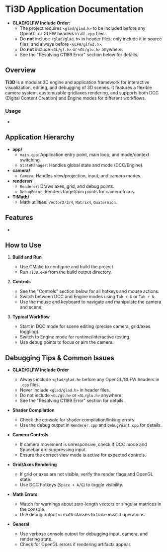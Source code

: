 # Ti3D Application Documentation
<!-- notice for debugging  -->
- **GLAD/GLFW Include Order:**  
  - The project requires `<glad/glad.h>` to be included before any OpenGL or GLFW headers in all `.cpp` files.
  - Do **not** include `<glad/glad.h>` in header files; only include it in source files, and always before `<GLFW/glfw3.h>`.
  - Do **not** include `<GL/gl.h>` or `<GL/glu.h>` anywhere.
  - See the "Resolving C1189 Error" section below for details.


## Overview

**Ti3D** is a modular 3D engine and application framework for interactive visualization, editing, and debugging of 3D scenes. It features a flexible camera system, customizable grid/axes rendering, and supports both DCC (Digital Content Creation) and Engine modes for different workflows.

### Usage

- 


## Application Hierarchy

- **app/**
  - `main.cpp`: Application entry point, main loop, and mode/context switching.
  - `StateManager`: Handles global state and mode (DCC/Engine).
- **camera/**
  - `Camera`: Handles view/projection, input, and camera modes.
- **renderer/**
  - `Renderer`: Draws axes, grid, and debug points.
  - `DebugPoint`: Renders target/aim points for camera focus.
- **TiMath/**
  - Math utilities: `Vector2/3/4`, `Matrix4`, `Quaternion`.


## Features

-


## How to Use

1. **Build and Run**
   - Use CMake to configure and build the project.
   - Run `Ti3D.exe` from the build output directory.

2. **Controls**
   - See the "Controls" section below for all hotkeys and mouse actions.
   - Switch between DCC and Engine modes using `Tab + G` or `Tab + N`.
   - Use the mouse and keyboard to navigate and manipulate the camera and scene.

3. **Typical Workflow**
   - Start in DCC mode for scene editing (precise camera, grid/axes toggling).
   - Switch to Engine mode for runtime/interactive testing.
   - Use debug points to focus or aim the camera.

## Debugging Tips & Common Issues

- **GLAD/GLFW Include Order**
  - Always include `<glad/glad.h>` before any OpenGL/GLFW headers in `.cpp` files.
  - Never include `<glad/glad.h>` in header files.
  - Do not include `<GL/gl.h>` or `<GL/glu.h>` anywhere.
  - See the "Resolving C1189 Error" section for details.

- **Shader Compilation**
  - Check the console for shader compilation/linking errors.
  - Use the debug output in `Renderer.cpp` and `DebugPoint.cpp` for details.

- **Camera Controls**
  - If camera movement is unresponsive, check if DCC mode and Spacebar are suppressing input.
  - Ensure the correct view mode is active for expected controls.

- **Grid/Axes Rendering**
  - If grid or axes are not visible, verify the render flags and OpenGL state.
  - Use DCC hotkeys (`Space + A/G`) to toggle visibility.

- **Math Errors**
  - Watch for warnings about zero-length vectors or singular matrices in the console.
  - Use debug output in math classes to trace invalid operations.

- **General**
  - Use verbose console output for debugging input, camera, and rendering state.
  - Check for OpenGL errors if rendering artifacts appear.

